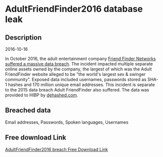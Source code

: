 # AdultFriendFinder2016 database leak

## Description

2016-10-16

In October 2016, the adult entertainment company <a href="https://www.zdnet.com/article/adultfriendfinder-network-hack-exposes-secrets-of-412-million-users/" target="_blank" rel="noopener">Friend Finder Networks suffered a massive data breach</a>. The incident impacted multiple separate online assets owned by the company, the largest of which was the Adult FriendFinder website alleged to be &quot;the world's largest sex &amp; swinger community&quot;. Exposed data included usernames, passwords stored as SHA-1 hashes and 170 million unique email addresses. This incident is separate to the 2015 data breach Adult FriendFinder also suffered. The data was provided to HIBP by <a href="https://dehashed.com/" target="_blank" rel="noopener">dehashed.com</a>.

## Breached data

Email addresses, Passwords, Spoken languages, Usernames

## Free download Link

[AdultFriendFinder2016 breach Free Download Link](https://link-to.net/1229997/392.64320454016234/dynamic/?r=aHR0cHM6Ly93d3cubWVkaWFmaXJlLmNvbS92aWV3L0lmT1NuYVV4RGRVWmF5Mi9hZHVsdGZyaWVuZGZpbmRlci5jb20vZmlsZQ==)